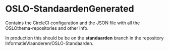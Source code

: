 # OSLO-StandaardenGenerated

Contains the CircleCI configuration and the JSON file with all the OSLOthema-repositories and other info.

In production this should be be on the **standaarden** branch in the repository InformatieVlaanderen/OSLO-Standaarden.
